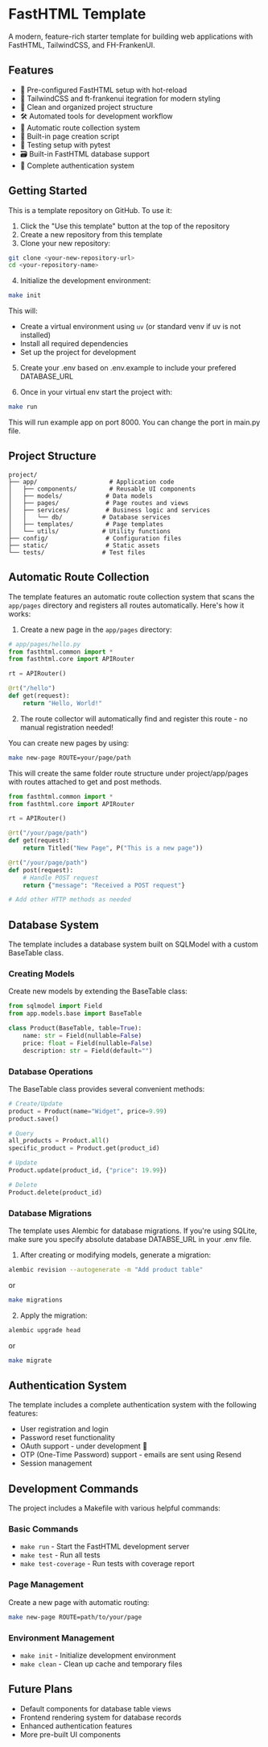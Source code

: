 # FastHTML Template

A modern, feature-rich starter template for building web applications with FastHTML, TailwindCSS, and FH-FrankenUI.

## Features

- 🚀 Pre-configured FastHTML setup with hot-reload
- 💅 TailwindCSS and ft-frankenui itegration for modern styling
- 📁 Clean and organized project structure
- 🛠️ Automated tools for development workflow
- 🔄 Automatic route collection system
- 📄 Built-in page creation script
- 🧪 Testing setup with pytest
- 🗃️ Built-in FastHTML database support
- 🔐 Complete authentication system

## Getting Started

This is a template repository on GitHub. To use it:

1. Click the "Use this template" button at the top of the repository
2. Create a new repository from this template
3. Clone your new repository:
```bash
git clone <your-new-repository-url>
cd <your-repository-name>
```

4. Initialize the development environment:
```bash
make init
```
This will:
- Create a virtual environment using `uv` (or standard venv if uv is not installed)
- Install all required dependencies
- Set up the project for development

5. Create your .env based on .env.example to include your prefered DATABASE_URL

6. Once in your virtual env start the project with:
```bash
make run
```
This will run example app on port 8000. You can change the port in main.py file.


## Project Structure

```
project/
├── app/                    # Application code
│   ├── components/         # Reusable UI components
│   ├── models/            # Data models
│   ├── pages/             # Page routes and views
│   ├── services/          # Business logic and services
│   │   └── db/           # Database services
│   ├── templates/         # Page templates
│   └── utils/            # Utility functions
├── config/                # Configuration files
├── static/                # Static assets
└── tests/                # Test files
```

## Automatic Route Collection

The template features an automatic route collection system that scans the `app/pages` directory and registers all routes automatically. Here's how it works:

1. Create a new page in the `app/pages` directory:
```python
# app/pages/hello.py
from fasthtml.common import *
from fasthtml.core import APIRouter

rt = APIRouter()

@rt("/hello")
def get(request):
    return "Hello, World!"
```

2. The route collector will automatically find and register this route - no manual registration needed!

You can create new pages by using:
```bash
make new-page ROUTE=your/page/path
```
This will create the same folder route structure under project/app/pages with routes attached to get and post methods.

```python
from fasthtml.common import *
from fasthtml.core import APIRouter

rt = APIRouter()

@rt("/your/page/path")
def get(request):
    return Titled("New Page", P("This is a new page"))

@rt("/your/page/path")
def post(request):
    # Handle POST request
    return {"message": "Received a POST request"}

# Add other HTTP methods as needed
```

## Database System

The template includes a database system built on SQLModel with a custom BaseTable class.

### Creating Models

Create new models by extending the BaseTable class:

```python
from sqlmodel import Field
from app.models.base import BaseTable

class Product(BaseTable, table=True):
    name: str = Field(nullable=False)
    price: float = Field(nullable=False)
    description: str = Field(default="")
```

### Database Operations

The BaseTable class provides several convenient methods:

```python
# Create/Update
product = Product(name="Widget", price=9.99)
product.save()

# Query
all_products = Product.all()
specific_product = Product.get(product_id)

# Update
Product.update(product_id, {"price": 19.99})

# Delete
Product.delete(product_id)
```

### Database Migrations

The template uses Alembic for database migrations. If you're using SQLite, make sure you specify absolute database DATABSE_URL in your .env file.

1. After creating or modifying models, generate a migration:
```bash
alembic revision --autogenerate -m "Add product table"
```
or
```bash
make migrations
```


2. Apply the migration:
```bash
alembic upgrade head
```
or
```bash
make migrate
```
## Authentication System

The template includes a complete authentication system with the following features:

- User registration and login
- Password reset functionality 
- OAuth support - under development 🚧
- OTP (One-Time Password) support - emails are sent using Resend
- Session management


## Development Commands

The project includes a Makefile with various helpful commands:

### Basic Commands

- `make run` - Start the FastHTML development server
- `make test` - Run all tests
- `make test-coverage` - Run tests with coverage report

### Page Management

Create a new page with automatic routing:
```bash
make new-page ROUTE=path/to/your/page
```

### Environment Management

- `make init` - Initialize development environment
- `make clean` - Clean up cache and temporary files

## Future Plans

- Default components for database table views
- Frontend rendering system for database records
- Enhanced authentication features
- More pre-built UI components

